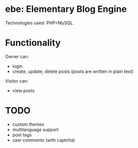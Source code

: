 ebe: Elementary Blog Engine
===========================

Technologies used: PHP+MySQL.

# Functionality

Owner can:

* login
* create, update, delete posts (posts are written in plain text)

Visitor can:

* view posts

# TODO

* custom themes
* multilanguage support
* post tags
* user comments (with captcha)
